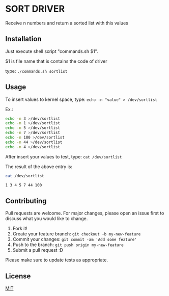 # SORT DRIVER
Receive n numbers and return a sorted list with this values
## Installation
Just execute shell script "commands.sh $1".

$1 is file name that is contains the code of driver

type: ```./commands.sh sortlist```
## Usage
To insert values to kernel space, type: ```echo -n "value" > /dev/sortlist``` 

Ex.:
```bash
echo -n 3 >/dev/sortlist
echo -n 1 >/dev/sortlist
echo -n 5 >/dev/sortlist
echo -n 7 >/dev/sortlist
echo -n 100 >/dev/sortlist
echo -n 44 >/dev/sortlist
echo -n 4 >/dev/sortlist
```

After insert your values to test, type: ```cat /dev/sortlist```

The result of the above entry is:

```bash
cat /dev/sortlist

1 3 4 5 7 44 100
```

## Contributing
Pull requests are welcome. For major changes, please open an issue first to discuss what you would like to change.

1. Fork it!
2. Create your feature branch: `git checkout -b my-new-feature`
3. Commit your changes: `git commit -am 'Add some feature'`
4. Push to the branch: `git push origin my-new-feature`
5. Submit a pull request :D

Please make sure to update tests as appropriate.

## License
[MIT](https://choosealicense.com/licenses/mit/)
